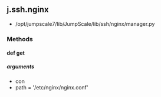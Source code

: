 ## j.ssh.nginx

- /opt/jumpscale7/lib/JumpScale/lib/ssh/nginx/manager.py

### Methods

#### def get 
##### arguments

- con
- path = '/etc/nginx/nginx.conf'
